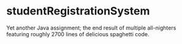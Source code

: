 # studentRegistrationSystem
Yet another Java assignment; the end result of multiple all-nighters featuring roughly 2700 lines of delicious spaghetti code.
